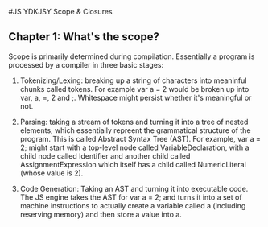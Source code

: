 #JS YDKJSY Scope & Closures

## Chapter 1: What's the scope?

Scope is primarily determined during compilation. Essentially a program is processed by a compiler in three basic stages:

1. Tokenizing/Lexing: breaking up a string of characters into meaninful chunks called tokens. For example var a = 2 would be broken up into var, a, =, 2 and ;. Whitespace might persist whether it's meaningful or not.

2. Parsing: taking a stream of tokens and turning it into a tree of nested elements, which essentially repreent the grammatical structure of the program. This is called Abstract Syntax Tree (AST). For example, var a = 2; might start with a top-level node called VariableDeclaration, with a child node called Identifier and another child called AssignmentExpression which itself has a child called NumericLiteral (whose value is 2).

3. Code Generation: Taking an AST and turning it into executable code. The JS engine takes the AST for var a = 2; and turns it into a set of machine instructions to actually create a variable called a (including reserving memory) and then store a value into a.
